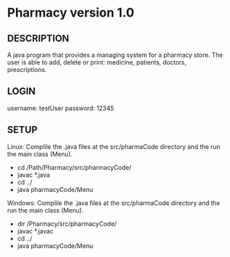 # Pharmacy version 1.0

## DESCRIPTION
A java program that provides a managing system for a pharmacy store.
The user is able to add, delete or print: medicine, patients, doctors, prescriptions.

## LOGIN
username: testUser
password: 12345

## SETUP
Linux:
Complile the .java files at the src/pharmaCode directory and the run the main class (Menu).

- cd /Path/Pharmacy/src/pharmacyCode/
- javac *.java
- cd ../
- java pharmacyCode/Menu

Windows:
Complile the .java files at the src/pharmaCode directory and the run the main class (Menu).

- dir /Pharmacy/src/pharmacyCode/
- javac *.javac
- cd ../
- java pharmacyCode/Menu



